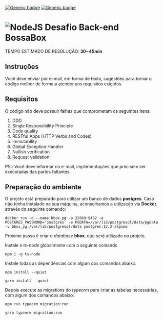[![Generic badge](https://img.shields.io/badge/version-1.0.0-green.svg)](https://shields.io/)
[![Generic badge](https://img.shields.io/badge/TypeScript-yes-blue.svg)](https://shields.io/)

# <img alt="NodeJS" src="https://img.shields.io/badge/node.js-%2343853D.svg?&style=for-the-badge&logo=node.js&logoColor=white"/> Desafio Back-end BossaBox 

TEMPO ESTIMADO DE RESOLUÇÃO: **30~45min**

## **Instruções**
Você deve enviar por e-mail, em forma de texto, sugestões para tornar o código melhor de forma a atender aos requisitos exigidos.

## **Requisitos**
O código não deve possuir falhas que comprometam os seguintes itens:
1. DDD
2. Single Responsibility Principle
3. Code quality
4. RESTful Apps (HTTP Verbs and Codes)
5. Immutability
6. Global Exception Handler
7. Nullish verification
8. Request validation

PS.: Você deve informar no e-mail, implementações que precisem ser executadas das partes faltantes.

## **Preparação do ambiente**
O projeto está preparado para utilizar um banco de dados **postgres**. Caso não tenha instalado na sua máquina, aconselhamos a utilização via **Docker**, através do seguinte comando:

`docker run -d --name bbox_pg -p 25060:5432 -e POSTGRES_PASSWORD='postgres' -e PGDATA=/var/lib/postgresql/data/pgdata -v bbox_pg:/var/lib/postgresql/data postgres:12.2-alpine`

Próximo passo é criar o _database_ **bbox**, que será utilizado no projeto.

Instale o _ts-node_ globalmente com o seguinte comando

`npm i -g ts-node`

Instale todas as dependências com algum dos comandos abaixo:

`npm install --quiet`

`yarn install --quiet`

Depois execute as migrations do _typeorm_ para criar as tabelas necessárias, com algum dos comandos abaixo:

`npm run typeorm migration:run` 

`yarn typeorm migration:run`
